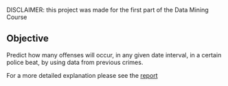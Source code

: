 DISCLAIMER: this project was made for the first part of the Data Mining Course

## Objective

Predict how many offenses will occur, in any given date interval, in a certain police beat, by using data from previous crimes.

For a more detailed explanation please see the [report](https://github.com/tiagonbotelho/DataMining1/blob/master/report.rmd)
